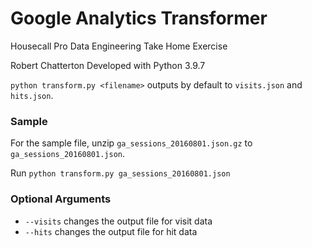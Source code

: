# Google Analytics Transformer

Housecall Pro Data Engineering Take Home Exercise

Robert Chatterton
Developed with Python 3.9.7

`python transform.py <filename>` outputs by default to `visits.json` and `hits.json`.

### Sample

For the sample file, unzip `ga_sessions_20160801.json.gz` to `ga_sessions_20160801.json`.

Run `python transform.py ga_sessions_20160801.json`

### Optional Arguments

- `--visits` changes the output file for visit data
- `--hits` changes the output file for hit data

